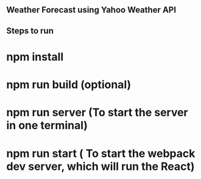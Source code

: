 ## Weather Forecast using Yahoo Weather API

## Steps to run 

# npm install
# npm run build (optional)
# npm run server (To start the server in one terminal)
# npm run start ( To start the webpack dev server, which will run the React)
